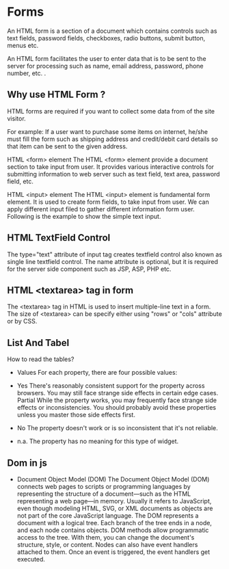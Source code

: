 # Forms

An HTML form is a section of a document which contains controls such as text fields, password fields, checkboxes, radio buttons, submit button, menus etc.

An HTML form facilitates the user to enter data that is to be sent to the server for processing such as name, email address, password, phone number, etc. .

## Why use HTML Form ?

HTML forms are required if you want to collect some data from of the site visitor.

For example: If a user want to purchase some items on internet, he/she must fill the form such as shipping address and credit/debit card details so that item can be sent to the given address.

HTML \<form> element
The HTML \<form> element provide a document section to take input from user. It provides various interactive controls for submitting information to web server such as text field, text area, password field, etc.

HTML \<input> element
The HTML \<input> element is fundamental form element. It is used to create form fields, to take input from user. We can apply different input filed to gather different information form user. Following is the example to show the simple text input.

## HTML TextField Control

The type="text" attribute of input tag creates textfield control also known as single line textfield control. The name attribute is optional, but it is required for the server side component such as JSP, ASP, PHP etc.

## HTML \<textarea> tag in form

The \<textarea> tag in HTML is used to insert multiple-line text in a form. The size of \<textarea> can be specify either using "rows" or "cols" attribute or by CSS.

## List And Tabel

How to read the tables?

- Values
For each property, there are four possible values:

- Yes
There's reasonably consistent support for the property across browsers. You may still face strange side effects in certain edge cases.
Partial
While the property works, you may frequently face strange side effects or inconsistencies. You should probably avoid these properties unless you master those side effects first.

- No
The property doesn't work or is so inconsistent that it's not reliable.
- n.a.
The property has no meaning for this type of widget.

## Dom in js

- Document Object Model (DOM)
The Document Object Model (DOM) connects web pages to scripts or programming languages by representing the structure of a document—such as the HTML representing a web page—in memory. Usually it refers to JavaScript, even though modeling HTML, SVG, or XML documents as objects are not part of the core JavaScript language.
The DOM represents a document with a logical tree. Each branch of the tree ends in a node, and each node contains objects. DOM methods allow programmatic access to the tree. With them, you can change the document's structure, style, or content.
Nodes can also have event handlers attached to them. Once an event is triggered, the event handlers get executed.
